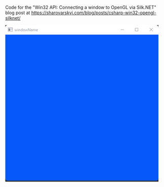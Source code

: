 Code for the "Win32 API: Connecting a window to OpenGL via Silk.NET" blog post
at https://sharovarskyi.com/blog/posts/csharp-win32-opengl-silknet/

![Window with changing background color](changing-color-window.gif)